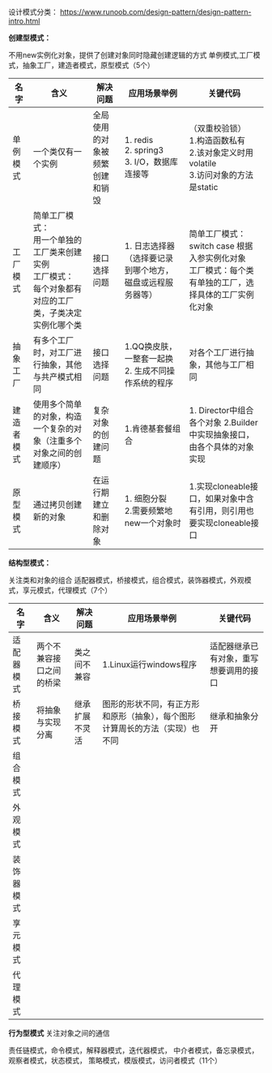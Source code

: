 设计模式分类：
https://www.runoob.com/design-pattern/design-pattern-intro.html

**创建型模式：**

不用new实例化对象，提供了创建对象同时隐藏创建逻辑的方式
单例模式,工厂模式，抽象工厂，建造者模式，原型模式（5个）

| 名字    | 含义                                                               | 解决问题            | 应用场景举例                                    | 关键代码                                                            |
|-------|------------------------------------------------------------------|-----------------|-------------------------------------------|-----------------------------------------------------------------|
| 单例模式  | 一个类仅有一个实例                                                        | 全局使用的对象被频繁创建和销毁 | 1. redis<br/>2. spring3<br/>3. I/O，数据库连接等 | （双重校验锁）<br/>1.构造函数私有<br/>2.该对象定义时用volatile<br/>3.访问对象的方法是static |
| 工厂模式  | 简单工厂模式：<br/>用一个单独的工厂类来创建实例<br/>工厂模式：<br/>每个对象都有对应的工厂类，子类决定实例化哪个类 | 接口选择问题          | 1. 日志选择器（选择要记录到哪个地方，磁盘或远程服务器等）            | 简单工厂模式：switch case 根据入参实例化对象<br/>工厂模式：每个类有单独的工厂，选择具体的工厂实例化对象    |
| 抽象工厂  | 有多个工厂时，对工厂进行抽象，其他与共产模式相同                                         | 接口选择问题          | 1.QQ换皮肤，一整套一起换<br/>2. 生成不同操作系统的程序       | 对各个工厂进行抽象，其他与工厂相同                                               |
| 建造者模式 | 使用多个简单的对象，构造一个复杂的对象（注重多个对象之间的创建顺序）                               | 复杂对象的创建问题       | 1.肯德基套餐组合<br/>                            | 1. Director中组合各个对象 2.Builder中实现抽象接口，由各个具体的对象实现                  |
| 原型模式  | 通过拷贝创建新的对象                                                       | 在运行期建立和删除对象     | 1. 细胞分裂<br/>2.需要频繁地new一个对象时               | 1.实现cloneable接口，如果对象中含有引用，则引用也要实现cloneable接口                    |

**结构型模式：**

关注类和对象的组合
适配器模式，桥接模式，组合模式，装饰器模式，外观模式，享元模式，代理模式（7个）

| 名字    | 含义           | 解决问题    | 应用场景举例                                 | 关键代码                |
|-------|--------------|---------|----------------------------------------|---------------------|
| 适配器模式 | 两个不兼容接口之间的桥梁 | 类之间不兼容  | 1.Linux运行windows程序                     | 适配器继承已有对象，重写想要调用的接口 |
| 桥接模式  | 将抽象与实现分离     | 继承扩展不灵活 | 图形的形状不同，有正方形和原形（抽象），每个图形计算周长的方法（实现）也不同 | 继承和抽象分开             |
| 组合模式  |              |         |                                        |                     |
| 外观模式  |              |         |                                        |                     |
| 装饰器模式 |              |         |                                        |                     |
| 享元模式  |              |         |                                        |                     |
| 代理模式  |              |         |                                        |                     |

**行为型模式**
关注对象之间的通信

责任链模式，命令模式，解释器模式，迭代器模式，
中介者模式，备忘录模式，观察者模式，状态模式，
策略模式，模版模式，访问者模式（11个）

